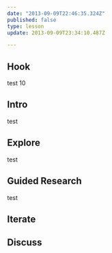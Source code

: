 ```yaml
---
date: "2013-09-09T22:46:35.324Z"
published: false
type: lesson
update: 2013-09-09T23:34:10.487Z

---
```


## Hook
test 10<!-- -->
## Intro
test<!-- -->
## Explore
test<!-- -->
## Guided Research
test<!-- -->
## Iterate
<!-- -->
## Discuss

